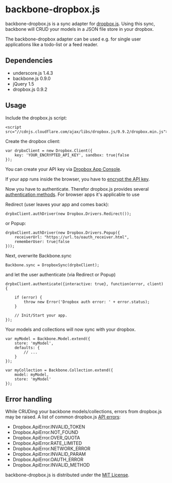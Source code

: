 backbone-dropbox.js
===================

backbone-dropbox.js is a sync adapter for [dropbox.js](https://github.com/dropbox/dropbox-js). Using this sync, backbone will CRUD your models in a JSON file store in your dropbox.

The backbone-dropbox adapter can be used e.g. for single user applications like a todo-list or a feed reader.

Dependencies
------------
*   underscore.js 1.4.3
*   backbone.js 0.9.0
*   jQuery 1.5
*   dropbox.js 0.9.2

Usage
-----

Include the dropbox.js script:

    <script src="//cdnjs.cloudflare.com/ajax/libs/dropbox.js/0.9.2/dropbox.min.js">
</script>


Create the dropbox client:

    var drpbxClient = new Dropbox.Client({
        key: 'YOUR_ENCRYPTED_API_KEY', sandbox: true|false
    });
    
You can create your API key via [Dropbox App Console](https://www.dropbox.com/developers/apps).

If your app runs inside the browser, you have to [encrypt the API key](https://dl-web.dropbox.com/spa/pjlfdak1tmznswp/api_keys.js/public/index.html).

Now you have to authenticate. Therefor dropbox.js provides several [authentication methods](https://github.com/dropbox/dropbox-js/blob/master/doc/auth_drivers.md). For browser apps it's applicable to use

Redirect (user leaves your app and comes back):

    drpbxClient.authDriver(new Dropbox.Drivers.Redirect());

or Popup:

    drpbxClient.authDriver(new Dropbox.Drivers.Popup({
        receiverUrl: "https://url.to/oauth_receiver.html",
        rememberUser: true|false
    }));

Next, overwrite Backbone.sync

    Backbone.sync = DropboxSync(drpbxClient);

and let the user authenticate (via Redirect or Popup)

    drpbxClient.authenticate({interactive: true}, function(error, client) {

        if (error) {
            throw new Error('Dropbox auth error: ' + error.status);
        }

        // Init/Start your app.
    });
    
Your models and collections will now sync with your dropbox.

    var myModel = Backbone.Model.extend({
        store: 'myModel',
        defaults: {
            // ...
        }
    });
    
    var myCollection = Backbone.Collection.extend({
        model: myModel,
        store: 'myModel'
    });


Error handling
--------------
While CRUDing your backbone models/collections, errors from dropbox.js may be raised. A list of common dropbox.js [API errors](http://coffeedoc.info/github/dropbox/dropbox-js/master/classes/Dropbox/ApiError.html): 

*    Dropbox.ApiError.INVALID_TOKEN
*    Dropbox.ApiError.NOT_FOUND
*    Dropbox.ApiError.OVER_QUOTA
*    Dropbox.ApiError.RATE_LIMITED
*    Dropbox.ApiError.NETWORK_ERROR
*    Dropbox.ApiError.INVALID_PARAM
*    Dropbox.ApiError.OAUTH_ERROR
*    Dropbox.ApiError.INVALID_METHOD


backbone-dropbox.js is distributed under the [MIT License](http://opensource.org/licenses/MIT).
